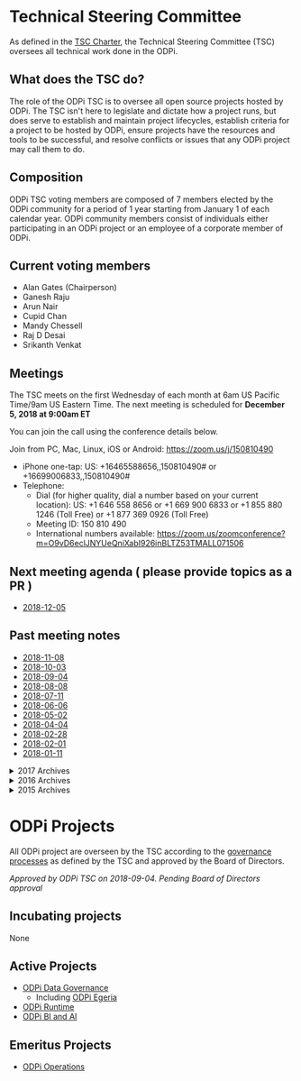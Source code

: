 # Technical Steering Committee

As defined in the [TSC Charter](https://www.odpi.org/wp-content/uploads/sites/9/2017/12/ODPi-TSC-Charter.pdf), the Technical Steering Committee (TSC) oversees all technical work done in the ODPi.

## What does the TSC do?

The role of the ODPi TSC is to oversee all open source projects hosted by ODPi. The TSC isn't here to legislate and dictate how a project runs, but does serve to establish and maintain project lifecycles, establish criteria for a project to be hosted by ODPi, ensure projects have the resources and tools to be successful, and resolve conflicts or issues that any ODPi project may call them to do.

## Composition

ODPi TSC voting members are composed of 7 members elected by the ODPi community for a period of 1 year starting from January 1 of each calendar year. ODPi community members consist of individuals either participating in an ODPi project or an employee of a corporate member of ODPi.

## Current voting members

* Alan Gates (Chairperson)
* Ganesh Raju
* Arun Nair
* Cupid Chan
* Mandy Chessell
* Raj D Desai
* Srikanth Venkat

## Meetings

The TSC meets on the first Wednesday of each month at 6am US Pacific Time/9am US Eastern Time. The next meeting is scheduled for **December 5, 2018 at 9:00am ET**

You can join the call using the conference details below.

Join from PC, Mac, Linux, iOS or Android: https://zoom.us/j/150810490

* iPhone one-tap: US: +16465588656,,150810490#  or +16699006833,,150810490#
* Telephone:
   * Dial (for higher quality, dial a number based on your current location):
        US: +1 646 558 8656  or +1 669 900 6833  or +1 855 880 1246 (Toll Free) or +1 877 369 0926 (Toll Free)
   * Meeting ID: 150 810 490
   * International numbers available: https://zoom.us/zoomconference?m=O9vD6eclJNYUeQniXabI926inBLTZ53TMALL071506

## Next meeting agenda ( please provide topics as a PR )

* [2018-12-05](meetings/2018-12-05-ODPi-TSC-Meeting-Notes.md)

## Past meeting notes

* [2018-11-08](meetings/2018-11-08-ODPi-TSC-Meeting-Notes.md)
* [2018-10-03](meetings/2018-10-03-ODPi-TSC-Meeting-Notes.md)
* [2018-09-04](meetings/2018-09-04-ODPi-TSC-Meeting-Notes.md)
* [2018-08-08](meetings/2018-08-08-ODPi-TSC-Meeting-Notes.md)
* [2018-07-11](meetings/2018-07-11-ODPi-TSC-Meeting-Notes.md)
* [2018-06-06](meetings/2018-06-06-ODPi-TSC-Meeting-Notes.md)
* [2018-05-02](meetings/2018-05-02-ODPi-TSC-Meeting-Notes.md)
* [2018-04-04](meetings/2018-04-04-ODPi-TSC-Meeting-Notes.md)
* [2018-02-28](meetings/2018-02-28-ODPi-TSC-Meeting-Notes.md)
* [2018-02-01](meetings/2018-02-01-ODPi-TSC-Meeting-Notes.md)
* [2018-01-11](meetings/2018-01-11-ODPi-TSC-Meeting-Notes.md)

<details><summary>2017 Archives</summary><p>

* [2017-12-14](meetings/2017-12-14-ODPi-TSC-Meeting-Notes.md)
* [2017-11-02](meetings/2017-11-02-ODPi-TSC-Meeting-Notes.md)
* [2017-10-05](meetings/2017-10-05-ODPi-TSC-Meeting-Notes.md)
* [2017-09-07](meetings/2017-09-07-ODPi-TSC-Meeting-Notes.md)
* [2017-08-03](meetings/2017-08-03-ODPi-TSC-Meeting-Notes.md)
* [2017-07-13](meetings/2017-07-13-ODPi-TSC-Meeting-Notes.md)
* [2017-06-01](meetings/2017-06-01-ODPi-TSC-Meeting-Notes.md)
* [2017-05-04](meetings/2017-05-04-ODPi-TSC-Meeting-Notes.md)
* [2017-04-06](meetings/2017-04-06-ODPi-TSC-Meeting-Notes.md)
* [2017-03-02](meetings/2017-03-02-ODPi-TSC-Meeting-Notes.md)
* [2017-01-30](meetings/2017-01-30-ODPi-TSC-Meeting-Notes.md)
* [2017-01-12](meetings/2017-01-12-ODPi-TSC-Meeting-Notes.md)

</p></details>
<details><summary>2016 Archives</summary><p>

* [2016-11-03](meetings/2016-11-03-ODPi-TSC-Meeting-Notes.md)
* [2016-10-06](meetings/ODPi%20TSC%20Meeting%20Notes%2020161006.docx)
* [2016-09-01](meetings/2016-09-01-ODPi-TSC-Meeting-Notes.md)
* [2016-08-04](meetings/ODPi%20TSC%20Meeting%20Notes%2020160804.docx)
* [2016-07-07](meetings/ODPi%20TSC%20Meeting%20Notes%2020160707.docx)
* [2016-06-02](meetings/ODPi%20TSC%20Meeting%20Notes%2020160602.docx)
* [2016-05-11](meetings/ODPi%20TSC%20Meeting%20Notes%2020160511.docx)
* [2016-04-21](meetings/ODPi%20TSC%20Meeting%20Notes%2020160421.docx)
* [2016-04-07](meetings/ODPi%20TSC%20Meeting%20Notes%2020160407.docx)
* [2016-03-24](meetings/ODPi%20TSC%20Meeting%20Notes%2020160324.docx)
* [2016-03-08](meetings/ODPi%20TSC%20Meeting%20Notes%2020160308.docx)
* [2016-02-25](meetings/ODPi%20TSC%20Meeting%20Notes%2020160225.docx)
* [2016-01-28](meetings/ODPi%20TSC%20Meeting%20Notes%2020160128.docx)
* [2016-01-14](meetings/ODPi%20TSC%20Meeting%20Notes%2020160114.docx)

</p></details>
<details><summary>2015 Archives</summary><p>

* [2015-12-17](meetings/ODPi%20TSC%20Meeting%20Notes%2020151217.docx)
* [2015-12-07](meetings/ODPi%20TSC%20Meeting%20Notes%2020151207.docx)

</p></details>

# ODPi Projects

All ODPi project are overseen by the TSC according to the [governance processes](governance) as defined by the TSC and approved by the Board of Directors.

*Approved by ODPi TSC on 2018-09-04. Pending Board of Directors approval*

## Incubating projects

None

## Active Projects

* [ODPi Data Governance](https://github.com/odpi/data-governance)
  * Including [ODPi Egeria](https://github.com/odpi/egeria)
* [ODPi Runtime](https://github.com/odpi/specs/wiki/meetings/RuntimePMC)
* [ODPi BI and AI](https://github.com/odpi/sig-reports/wiki/BI-and-AI-SIG)

## Emeritus Projects

* [ODPi Operations](https://github.com/odpi/specs/wiki/meetings/OperationsPMC)
